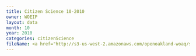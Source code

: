 ```yaml
---
title: Citizen Science 10-2010
owner: WOEIP
layout: data
month: 10
year: 2010
categories: citizenScience
fileName: <a href="http://s3-us-west-2.amazonaws.com/openoakland-woaq/shift_by_month/2010-10.csv">CSV here</a>
---
```

